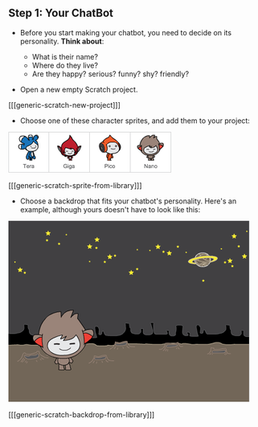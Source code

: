 ## Step 1: Your ChatBot

+ Before you start making your chatbot, you need to decide on its personality. __Think about__:

	+ What is their name?
	+ Where do they live?
	+ Are they happy? serious? funny? shy? friendly?

+ Open a new empty Scratch project.

[[[generic-scratch-new-project]]]

+ Choose one of these character sprites, and add them to your project:

![Choose a character](images/chatbot-characters.png)

[[[generic-scratch-sprite-from-library]]]

+ Choose a backdrop that fits your chatbot's personality. Here's an example, although yours doesn't have to look like this:

![Choose a backdrop](images/chatbot-backdrop.png)

[[[generic-scratch-backdrop-from-library]]]
